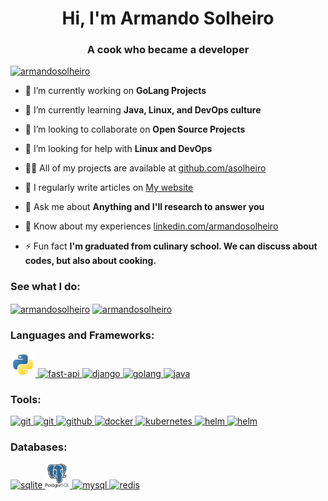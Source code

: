 <div>
   <h1 align="center">Hi, I'm Armando Solheiro</h1>
   <h3 align="center">A cook who became a developer</h3>

   <p align="left"> <a href="https://linkedin.com/in/armandosolheiro" target="blank"><img src="https://img.shields.io/badge/LinkedIn-Armando%20Solheiro-blue?style=for-the-badge" alt="armandosolheiro" /></a> </p>

   - 🔭 I’m currently working on **GoLang Projects**

   - 🌱 I’m currently learning **Java, Linux, and DevOps culture**

   - 👯 I’m looking to collaborate on **Open Source Projects**

   - 🤝 I’m looking for help with **Linux and DevOps**

   - 👨‍💻 All of my projects are available at [github.com/asolheiro](https://github.com/asolheiro)

   - 📝 I regularly write articles on [My website](https://armandosolheiro.xyz)

   - 💬 Ask me about **Anything and I'll research to answer you**

   - 📄 Know about my experiences [linkedin.com/armandosolheiro](https://linkedin.com/armandosolheiro)

   - ⚡ Fun fact **I'm graduated from culinary school. We can discuss about codes, but also about cooking.**

   <h3 align="left">See what I do:</h3>
   <p align="left">
   <a href="https://linkedin.com/in/armandosolheiro" target="blank"><img align="center" src="https://raw.githubusercontent.com/rahuldkjain/github-profile-readme-generator/master/src/images/icons/Social/linked-in-alt.svg" alt="armandosolheiro" height="30" width="40" /></a>
   <a href="https://asolheiro.xyz" target="blank"> <img align="center" src="https://www.vectorlogo.zone/logos/github/github-icon.svg" alt="armandosolheiro" height="30" width="40" /></a>  
   </p>

   <h3 align="left">Languages and Frameworks:</h3>
   <p align="left"> 
      <a href="https://www.python.org" target="_blank" rel="noreferrer"> <img src="https://raw.githubusercontent.com/devicons/devicon/master/icons/python/python-original.svg" alt="python" width="40" height="40"/> </a>
      <a href="https://fastapi.tiangolo.com" target="_blank" rel="noreferrer"> <img src="https://icon.icepanel.io/Technology/svg/FastAPI.svg" alt="fast-api" width="40" height="40"/> </a>       
      <a href="https://www.djangoproject.com/" target="_blank" rel="noreferrer"> <img src="https://cdn.worldvectorlogo.com/logos/django.svg" alt="django" width="40" height="40"/> </a>
      <a href="https://go.dev/" target="_blank" rel="noreferrer"> <img src="https://www.vectorlogo.zone/logos/golang/golang-official.svg" alt="golang" width="40" height="40"/> </a> 
      <a href="https://www.java.com/" target="_blank" rel="noreferrer"> <img src="https://www.vectorlogo.zone/logos/java/java-icon.svg" alt="java" width="40" height="40"/> </a>
   </p>
   <h3 align="left">Tools:</h3>
   <p align="left">
      <a href="https://www.linux.org" target="_blank" rel="noreferrer"> <img src="https://www.vectorlogo.zone/logos/linux/linux-icon.svg" alt="git" width="40" height="40"/> </a>
      <a href="https://git-scm.com/" target="_blank" rel="noreferrer"> <img src="https://www.vectorlogo.zone/logos/git-scm/git-scm-icon.svg" alt="git" width="40" height="40"/> </a>
      <a href="https://www.rabbitmq.com" target="_blank" rel="noreferrer"> <img src="https://www.vectorlogo.zone/logos/rabbitmq/rabbitmq-icon.svg" alt="github" width="40" height="40"/> </a>
      <a href="https://www.docker.com/" target="_blank" rel="noreferrer"> <img src="https://www.vectorlogo.zone/logos/docker/docker-icon.svg" alt="docker" width="40" height="40"/> </a>
      <a href="https://www.kubernetes.io/" target="_blank" rel="noreferrer"> <img src="https://www.vectorlogo.zone/logos/kubernetes/kubernetes-icon.svg" alt="kubernetes" width="40" height="40"/> </a>
      <a href="https://helm.sh/" target="_blank" rel="noreferrer"> <img src="https://www.vectorlogo.zone/logos/helmsh/helmsh-icon.svg" alt="helm" width="40" height="40"/> </a>
      <a href="https://argo-cd.readthedocs.io/" target="_blank" rel="noreferrer"> <img src="https://www.vectorlogo.zone/logos/argoprojio/argoprojio-icon.svg" alt="helm" width="40" height="40"/> </a>
   </p>
   <h3 align="left">Databases:</h3>
   <p align="left">
      <a href="https://www.sqlite.org/" target="_blank" rel="noreferrer"> <img src="https://www.vectorlogo.zone/logos/sqlite/sqlite-icon.svg" alt="sqlite" width="40" height="40"/> </a> 
      <a href="https://www.postgresql.org" target="_blank" rel="noreferrer"> <img src="https://raw.githubusercontent.com/devicons/devicon/master/icons/postgresql/postgresql-original-wordmark.svg" alt="postgresql" width="40" height="40"/> </a> 
      <a href="https://www.mysql.com/" target="blank" rel="noreferrer"> <img src="https://www.vectorlogo.zone/logos/mysql/mysql-icon.svg" alt="mysql" width="40" height="40" /> </a>
      <a href="https://www.redis.io/" target="_blank" rel="noreferrer"> <img src="https://www.vectorlogo.zone/logos/redis/redis-icon.svg" alt="redis" width="40" height="40"/> </a>
   </p>

</div>
